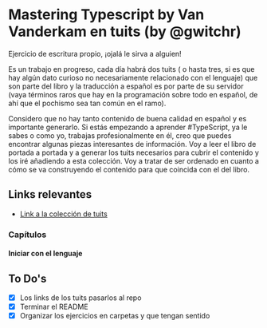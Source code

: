 # Mastering Typescript by Van Vanderkam en tuits (by @gwitchr)

Ejercicio de escritura propio, ¡ojalá le sirva a alguien!

Es un trabajo en progreso, cada día habrá dos tuits ( o hasta tres, si es que hay algún dato curioso no necesariamente relacionado con el lenguaje) que son parte del libro y la traducción a español es por parte de su servidor (vaya términos raros que hay en la programación sobre todo en español, de ahí que el pochismo sea tan común en el ramo).

Considero que no hay tanto contenido de buena calidad en español y es importante generarlo. Si estás empezando a aprender #TypeScript, ya le sabes o como yo, trabajas profesionalmente en él, creo que puedes encontrar algunas piezas interesantes de información. Voy a leer el libro de portada a portada y a generar los tuits necesarios para cubrir el contenido y los iré añadiendo a esta colección. Voy a tratar de ser ordenado en cuanto a cómo se va construyendo el contenido para que coincida con el del libro.

## Links relevantes

- [Link a la colección de tuits](https://twitter.com/Gwitchr/timelines/1613014611841761280)

### Capítulos

#### Iniciar con el lenguaje

## To Do's

- [x] Los links de los tuits pasarlos al repo
- [x] Terminar el README
- [x] Organizar los ejercicios en carpetas y que tengan sentido
